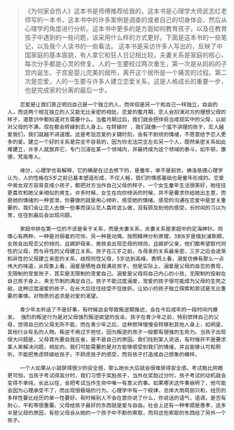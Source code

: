 >《为何家会伤人》这本书是师傅推荐给我的，这本书是心理学大师武志红老师写的一本书，这本书中的许多案例是调查的或者自己的切身体会，然后从心理学的角度进行分析。这本书中更多的是方面如何教育孩子，以及在教育孩子中遇到的一些问题，该采用什么样的方式更好。下面是这本书的一些笔记，以及我个人读书的一些看法。
        这本书是采访许多人写出的，反映了中国家庭的基本面貌，有人拿它和狂人日记相比较。夫妻关系是家庭的核心，每次分手都是心灵的修复。人的一生要经过两次重生，第一次是从妈妈的子宫内诞生，子宫是婴儿完美的居所，离开这个居所是一个痛苦的过程。第二次是恋爱，人的一生要与许多人建立恋爱关系，这是人格成长的重要一步，也是完成家的分离的最后一步。

        恋爱是让我们真正明白自己是一个独立的人，而伴侣是另一个和自己一样独立，自由的人，而这两个相互独立的人又能无比亲密的相处。恋爱的蜜月期，恋人会扮演对方的理想父母的样子，潜意识中都知道对方需要什么。当蜜月期过后，我们就会把伴侣当成现实中的父母，以前对父母的不满，现在都会转嫁到恋人身上。在转嫁时 ，我们就像一个蛮不讲理的孩子，恋人越爱我们，我们就越不讲道理。这是考验恋爱的关键时刻，会有不耐烦的情绪，不愿意给予恋人更多的爱。建立一个好的关系是完全不容易的，因为你无法完全左右另一个人，既然亲密关系如此难建立，许多人就放弃它，专门沉浸在某一个领域内，并最终成为这个领域的泰斗，如牛顿，康德，梵高等人。

        缘分，心理学也有解释，它的确是在过去修下的，是童年，单不是前世。佛洛依德心理学认为，人的性格在5岁之前已基本塑造形成，不仅人格，我们的情感基础也是童年形成的。恋爱中男女双方容易变成小孩子，都把对方当作自己父母的样子。一个女生童年生活很美好，她往往更喜欢和她父亲相似的男生。许多时候，女生在向你倾诉的时候，并不是要求你给她出主意，而是她的情绪的一种宣泄，你要做的就是用心倾听，感受她的情绪。感受的沟通在恋爱中是至关重要的，我们会让恋人去做一些事而误认恋人喜欢这么做，没有顾及到他的感受，长时间的习以为常，往往到最后会出现问题。

        家庭中排在第一位的不该是亲子关系，而是夫妻关系，夫妻关系是家庭中的定海神针。同情心有两种，一种是对弱者的可怜，另一种是动情。按照精神分析原理，3到6岁是俄狄浦斯期，女孩会出现恋父的倾向，且嫉妒母亲，男孩会出现恋母的倾向，且嫉妒父亲，他们都希望取代同性的父母，而与异性的父母建立关系。孩子在三岁之前，与母亲的关系最亲密，三岁之后会逐渐和异性的父母建立亲密的关系，歧视同性父母，5岁达到高峰。表明上看，溺爱仿佛有那么一点伟大的味道，从现象上看，溺爱是牺牲自我满足孩子。但是实际上，溺爱是父母的自恋的表现，无限制的宠爱孩子，其实是无限制的宠爱自己。溺爱是父母将自己内心的小孩，无限制的投射在自己孩子身上，来无节制的满足自己。孩子不能过度溺爱，宠爱的孩子很可能成为父母的生死之敌，这种过度溺爱的孩子，在长大后往往经受不住挫折。让幼小的孩子独立探索和尝试是无比重要的事情。对物质的追求是对爱的渴望。

        青少年太听话了不是好事，有时候这会导致叛逆期推迟，会在今后成年的一段时间内爆发。 强烈的叛逆行为是对父母强烈叛逆欲望的反击，孩子在青少年之前，特别崇拜自己的父母，觉得自己的父母无所不能，而在青少年之后，这种崇拜慢慢会转移到其他人身上，如明星，其他行业有名的人物。叛逆不用过于担忧，因为叛逆的孩子一般都有很强的生命力。当孩子出现很大问题是，父母首先要自我反省，是不是自己的原因。我们找到某人说话，有时候并不是要求某人来解决问题，相反的，我们可能需要的是对方能够感受到我们的情绪，并且能够认可和聆听。不能把焦虑转嫁给孩子，不顾虑孩子的感受，而将孩子打造成自己想象的模样。

        一个人如果从小就获得很少的安全感，那么她长大后就会很难获得安全感。考试瘾比网瘾更可怕，当孩子考试得高分时，我们习惯于奖励孩子，当外在奖励过分时，孩子考试的动机就会变得不单纯，长此以往，会把考试当作生命中唯一有意义的事。如果哪天这件事崩坍了，他可能会因为心理承受不了，而出现很极端的行为。心理学中有一个规律，总体大雨局部只和，经历的多样性要比经历的单一性要好。有时候别人不会在意你说了什么，你说话的语气，语调，是否有耐心，平和等很重要。父母给孩子最好的东西就是爱与自由。社会上还有一种孝顺是愚孝，这多半是父母的原因，有些父母会从她的一个孩子中不断的索取，而将这些索取的东西给了另外一个孩子。
